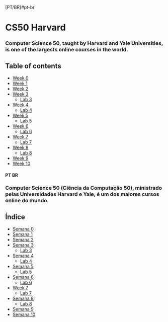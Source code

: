 [PT/BR]#pt-br

# CS50 Harvard

### Computer Science 50, taught by Harvard and Yale Universities, is one of the largests online courses in the world.
 
## Table of contents
- [Week 0](https://scratch.mit.edu/projects/583035378/)
- [Week 1](https://github.com/marciomendonc4/CS50-Harvard/tree/main/pset1)
- [Week 2](https://github.com/marciomendonc4/CS50-Harvard/tree/main/pset2)
- [Week 3](https://github.com/marciomendonc4/CS50-Harvard/tree/main/pset3)
     + [Lab 3](https://github.com/marciomendonc4/CS50-Harvard/tree/main/lab3)
- [Week 4](https://github.com/marciomendonc4/CS50-Harvard/tree/main/pset4)
     + [Lab 4](https://github.com/marciomendonc4/CS50-Harvard/tree/main/lab4)
- [Week 5](https://github.com/marciomendonc4/CS50-Harvard/tree/main/pset5)
     + [Lab 5](https://github.com/marciomendonc4/CS50-Harvard/tree/main/lab5)
- [Week 6](https://github.com/marciomendonc4/CS50-Harvard/tree/main/pset6)
     + [Lab 6](https://github.com/marciomendonc4/CS50-Harvard/tree/main/lab6)
- [Week 7](https://github.com/marciomendonc4/CS50-Harvard/tree/main/pset7)
     + [Lab 7](https://github.com/marciomendonc4/CS50-Harvard/tree/main/lab7)
- [Week 8](https://github.com/marciomendonc4/CS50-Harvard/tree/main/pset8)
     + [Lab 8](https://github.com/marciomendonc4/CS50-Harvard/tree/main/lab8)
- [Week 9]()
- [Week 10]()


#### PT BR

### Computer Science 50 (Ciência da Computação 50), ministrado pelas Universidades Harvard e Yale, é um dos maiores cursos online do mundo.
 
## Índice
- [Semana 0](https://scratch.mit.edu/projects/583035378/)
- [Semana 1](https://github.com/marciomendonc4/CS50-Harvard/tree/main/pset1)
- [Semana 2](https://github.com/marciomendonc4/CS50-Harvard/tree/main/pset2)
- [Semana 3](https://github.com/marciomendonc4/CS50-Harvard/tree/main/pset3)
     + [Lab 3](https://github.com/marciomendonc4/CS50-Harvard/tree/main/lab3)
- [Semana 4](https://github.com/marciomendonc4/CS50-Harvard/tree/main/pset4)
     + [Lab 4](https://github.com/marciomendonc4/CS50-Harvard/tree/main/lab4)
- [Semana 5](https://github.com/marciomendonc4/CS50-Harvard/tree/main/pset5)
     + [Lab 5](https://github.com/marciomendonc4/CS50-Harvard/tree/main/lab5)
- [Semana 6](https://github.com/marciomendonc4/CS50-Harvard/tree/main/pset6)
     + [Lab 6](https://github.com/marciomendonc4/CS50-Harvard/tree/main/lab6)
- [Week 7](https://github.com/marciomendonc4/CS50-Harvard/tree/main/pset7)
     + [Lab 7](https://github.com/marciomendonc4/CS50-Harvard/tree/main/lab7)
- [Semana 8](https://github.com/marciomendonc4/CS50-Harvard/tree/main/pset8)
     + [Lab 8](https://github.com/marciomendonc4/CS50-Harvard/tree/main/lab8)
- [Semana 9]()
- [Semana 10]()

 
